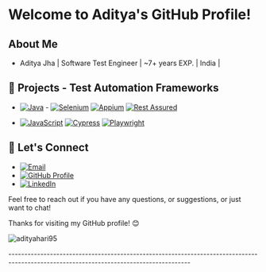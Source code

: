# Welcome to Aditya's GitHub Profile!

## About Me

- Aditya Jha  |  Software Test Engineer  | ~7+ years EXP. | India |

## 🔭  Projects - Test Automation Frameworks

- [![Java](https://img.shields.io/badge/Java-007396?style=for-the-badge&logo=java&logoColor=white)](https://github.com/stars/adityahari95/lists/programming-language-java)  - 
  [![Selenium](https://img.shields.io/badge/Selenium-43B02A?style=for-the-badge&logo=selenium&logoColor=white)](https://github.com/stars/adityahari95/lists/selenium-automation-framework)
  [![Appium](https://img.shields.io/badge/Appium-40C4FF?style=for-the-badge&logo=appium&logoColor=white)](https://github.com/stars/adityahari95/lists/appium-automation-framework)
  [![Rest Assured](https://img.shields.io/badge/Rest%20Assured-5B47A5?style=for-the-badge&logo=rest-assured&logoColor=white)](https://github.com/stars/adityahari95/lists/restassured-framework)

- [![JavaScript](https://img.shields.io/badge/JavaScript-F7DF1E?style=for-the-badge&logo=javascript&logoColor=black)](https://github.com/stars/adityahari95/lists/programming-language-javascript)
[![Cypress](https://img.shields.io/badge/Cypress-17202C?style=for-the-badge&logo=cypress&logoColor=white)](https://github.com/stars/adityahari95/lists/cypress-automation-frameworks)
[![Playwright](https://img.shields.io/badge/Playwright-34495E?style=for-the-badge&logo=playwright&logoColor=white)](https://github.com/stars/adityahari95/lists/playwright-automation-frameworks)

## 📧 Let's Connect

- [![Email](https://img.shields.io/badge/Email-aditya.hari95%40gmail.com-green)](mailto:aditya.hari95@gmail.com)
- [![GitHub Profile](https://img.shields.io/badge/GitHub-Profile-blue)](https://github.com/adityahari95)
- [![LinkedIn](https://img.shields.io/badge/LinkedIn-Profile-blue)](https://www.linkedin.com/in/adityajha1995)
  
Feel free to reach out if you have any questions, or suggestions, or just want to chat!

Thanks for visiting my GitHub profile! 😊

<p align="left"> <img src="https://komarev.com/ghpvc/?username=adityahari95&label=Profile%20views&color=0e75b6&style=flat" alt="adityahari95" /> </p>
---------------------------------------------------------------------------------------------------------------------------------------
